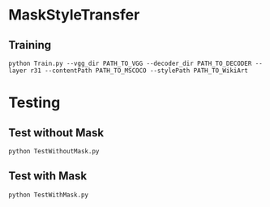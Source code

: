 # MaskStyleTransfer

## Training

```
python Train.py --vgg_dir PATH_TO_VGG --decoder_dir PATH_TO_DECODER --layer r31 --contentPath PATH_TO_MSCOCO --stylePath PATH_TO_WikiArt
```

# Testing

## Test without Mask
```
python TestWithoutMask.py
```

## Test with Mask
```
python TestWithMask.py
```
